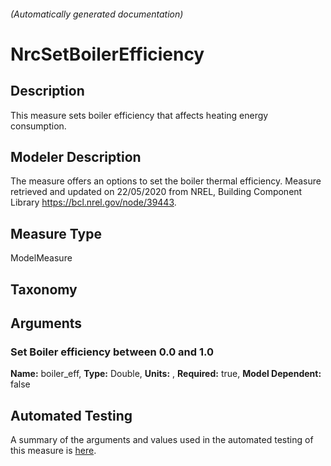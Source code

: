 

###### (Automatically generated documentation)

# NrcSetBoilerEfficiency

## Description
This measure sets boiler efficiency that affects heating energy consumption.

## Modeler Description
The measure offers an options to set the boiler thermal efficiency. Measure retrieved and updated on 22/05/2020 from NREL, Building Component Library https://bcl.nrel.gov/node/39443.

## Measure Type
ModelMeasure

## Taxonomy


## Arguments


### Set Boiler efficiency between 0.0 and 1.0

**Name:** boiler_eff,
**Type:** Double,
**Units:** ,
**Required:** true,
**Model Dependent:** false






## Automated Testing
A summary of the arguments and values used in the automated testing of this measure is [here](./tests/README.md).
